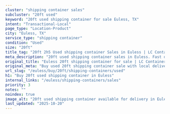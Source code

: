 ```yaml
---
cluster: "shipping container sales"
subcluster: "20ft used"
keyword: "20ft used shipping container for sale Euless, TX"
intent: "Transactional-Local"
page_type: "Location-Product"
city: "Euless, TX"
service_type: "shipping container"
condition: "Used"
size: "20ft"
title_tag: "20ft 2h5 Used shipping container Sales in Euless | LC Container"
meta_description: "20ft used shipping container sales in Euless. Fast delivery, competitive pricing. Serving shipping containers area. Quote ID: NWW. Call (214) 524-4168 for your free quote today."
original_title: "Euless 20ft shipping container for sale | LC Container"
original_meta: "Buy used 20ft shipping container sale with local delivery in Euless, TX. LC Container — local Since 2003. Request a fast quote today."
url_slug: "/euless/buy/20ft/shipping-containers/used"
h1: "Buy 20ft used shipping container in Euless"
internal_links: "/euless/shipping-containers/sales"
priority: 3
notes: ""
noindex: true
image_alt: "20ft used shipping container available for delivery in Euless"
last_updated: "2025-10-20"
---
```


<!-- TODO: Add unique city/inventory copy, images, and internal links here. -->
